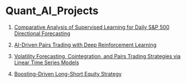 # Quant_AI_Projects

1. [Comparative Analysis of Supervised Learning for Daily S&P 500 Directional Forecasting](https://github.com/senthilnathan01/Comparative-Analysis-of-ML-Models-for-Predicting-the-Daily-Sign-of-S-P-500-Returns)

2. [AI-Driven Pairs Trading with Deep Reinforcement Learning](https://github.com/senthilnathan01/AI-Driven-Pairs-Trading-with-Deep-Reinforcement-Learning)

3. [Volatility Forecasting, Cointegration, and Pairs Trading Strategies via Linear Time Series Models](https://github.com/senthilnathan01/Volatility-Forecasting-Cointegration-and-Pairs-Trading-Strategies-via-Linear-Time-Series-Models)

4. [Boosting-Driven Long-Short Equity Strategy](https://github.com/senthilnathan01/Boosting-Driven-Long-Short-Equity-Strategy)
